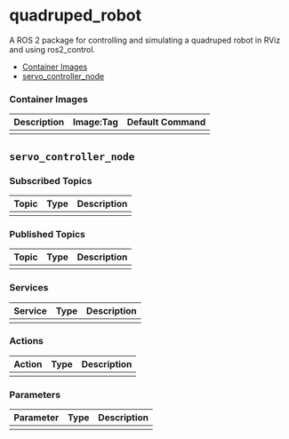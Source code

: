 # quadruped_robot

A ROS 2 package for controlling and simulating a quadruped robot in RViz and using ros2_control.

- [Container Images](#container-images)
- [servo_controller_node](#servo_controller_node)


### Container Images

| Description | Image:Tag | Default Command |
| --- | --- | -- |
|  |  |  |


## `servo_controller_node`

### Subscribed Topics

| Topic | Type | Description |
| --- | --- | --- |
|  |  |  |

### Published Topics

| Topic | Type | Description |
| --- | --- | --- |
|  |  |  |

### Services

| Service | Type | Description |
| --- | --- | --- |
|  |  |  |

### Actions

| Action | Type | Description |
| --- | --- | --- |
|  |  |  |

### Parameters

| Parameter | Type | Description |
| --- | --- | --- |
|  |  |  |
